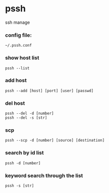 # pssh
ssh manage

### config file:
    ~/.pssh.conf

### show host list
    pssh --list

### add host
    pssh --add [host] [port] [user] [passwd]

### del host
    pssh --del -d [number]
    pssh --del -s [str]

### scp
    pssh --scp -d [number] [source] [destination]


### search by id list
    pssh -d [number]

### keyword search through the list
    pssh -s [str]

